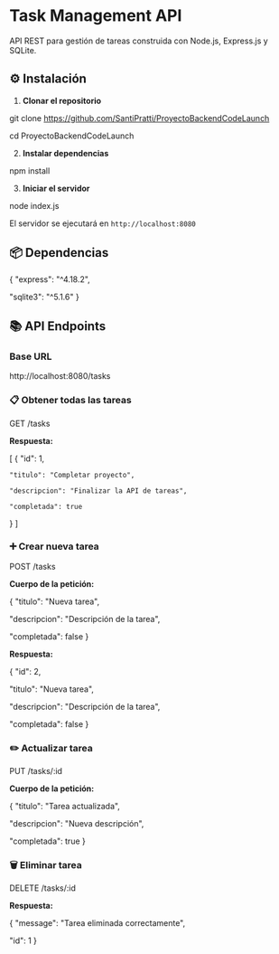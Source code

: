 # Task Management API

API REST para gestión de tareas construida con Node.js, Express.js y SQLite.

## ⚙️ Instalación

1. **Clonar el repositorio**

git clone https://github.com/SantiPratti/ProyectoBackendCodeLaunch

cd ProyectoBackendCodeLaunch


2. **Instalar dependencias**

npm install


3. **Iniciar el servidor**

node index.js

El servidor se ejecutará en `http://localhost:8080`

## 📦 Dependencias


{
  "express": "^4.18.2",

  "sqlite3": "^5.1.6"
}


## 📚 API Endpoints

### Base URL

http://localhost:8080/tasks


### 📋 Obtener todas las tareas

GET /tasks

**Respuesta:**

[
  {
    "id": 1,

    "titulo": "Completar proyecto",

    "descripcion": "Finalizar la API de tareas",

    "completada": true
  }
]


### ➕ Crear nueva tarea

POST /tasks


**Cuerpo de la petición:**

{
  "titulo": "Nueva tarea",

  "descripcion": "Descripción de la tarea",

  "completada": false
}


**Respuesta:**

{
  "id": 2,

  "titulo": "Nueva tarea",

  "descripcion": "Descripción de la tarea",

  "completada": false
}

### ✏️ Actualizar tarea

PUT /tasks/:id


**Cuerpo de la petición:**

{
  "titulo": "Tarea actualizada",

  "descripcion": "Nueva descripción",
  
  "completada": true
}


### 🗑️ Eliminar tarea

DELETE /tasks/:id

**Respuesta:**

{
  "message": "Tarea eliminada correctamente",
  
  "id": 1
}


